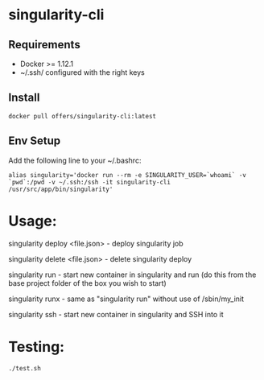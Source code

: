 # singularity-cli

## Requirements
 * Docker >= 1.12.1
 * ~/.ssh/ configured with the right keys

## Install
```
docker pull offers/singularity-cli:latest
```

## Env Setup
Add the following line to your ~/.bashrc:

```
alias singularity='docker run --rm -e SINGULARITY_USER=`whoami` -v `pwd`:/pwd -v ~/.ssh:/ssh -it singularity-cli /usr/src/app/bin/singularity'
```

# Usage:
singularity deploy <uri> <file.json> <release>
    - deploy singularity job

singularity delete <uri> <file.json>
    - delete singularity deploy

singularity run <commands>
    - start new container in singularity and run <commands>
      (do this from the base project folder of the box you wish to start)

singularity runx <commands>
    - same as "singularity run" without use of /sbin/my_init
    
singularity ssh
    - start new container in singularity and SSH into it

# Testing:
```
./test.sh
```

